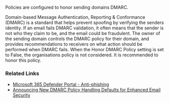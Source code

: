 Policies are configured to honor sending domains DMARC.

Domain-based Message Authentication, Reporting & Conformance (DMARC) is a standard that helps prevent spoofing by verifying the senders identity. If an email fails DMARC validation, it often means that the sender is not who they claim to be, and the email could be fraudulent. The owner of the sending domain controls the DMARC policy for their domain, and provides recommendations to receivers on what action should be performed when DMARC fails. When the Honor DMARC Policy setting is set to False, the organisations policy is not considered. It is recommended to honor this policy. 

### Related Links

* [Microsoft 365 Defender Portal - Anti-phishing](https://security.microsoft.com/antiphishing) 
* [Announcing New DMARC Policy Handling Defaults for Enhanced Email Security](https://techcommunity.microsoft.com/t5/exchange-team-blog/announcing-new-dmarc-policy-handling-defaults-for-enhanced-email/ba-p/3878883)
